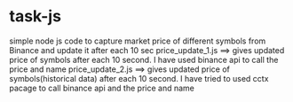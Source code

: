 # task-js
simple node js code to capture market price of different symbols from Binance and update it after each 10 sec
price_update_1.js ==> gives updated price of symbols after each 10 second. I have used binance api to call the price and name
price_update_2.js ==> gives updated price of symbols(historical data) after each 10 second. I have tried to used cctx pacage to call binance api and the price and name 
